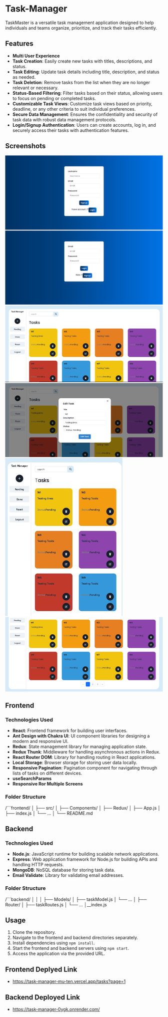 # Task-Manager

TaskMaster is a versatile task management application designed to help individuals and teams organize, prioritize, and track their tasks efficiently.

## Features

- **Multi User Experience**
- **Task Creation**: Easily create new tasks with titles, descriptions, and status.
- **Task Editing**: Update task details including title, description, and status as needed.
- **Task Deletion**: Remove tasks from the list when they are no longer relevant or necessary.
- **Status-Based Filtering**: Filter tasks based on their status, allowing users to focus on pending or completed tasks.
- **Customizable Task Views**: Customize task views based on priority, deadline, or any other criteria to suit individual preferences.
- **Secure Data Management**: Ensures the confidentiality and security of task data with robust data management protocols.
- **Login/Signup Authentication**: Users can create accounts, log in, and securely access their tasks with authentication features.


## Screenshots
   
   <img src="./AssetsReadme/s1.JPG"/>
   <img src="./AssetsReadme/s2.JPG"/>
   <img src="./AssetsReadme/s3.JPG"/>
   <img src="./AssetsReadme/s4.JPG"/>
   <img src="./AssetsReadme/s5.JPG"/>
   <img src="./AssetsReadme/s6.JPG"/>

## Frontend

### Technologies Used

- **React**: Frontend framework for building user interfaces.
- **Ant Design with Chakra UI**: UI component libraries for designing a modern and responsive UI.
- **Redux**: State management library for managing application state.
- **Redux Thunk**: Middleware for handling asynchronous actions in Redux.
- **React Router DOM**: Library for handling routing in React applications.
- **Local Storage**: Browser storage for storing user data locally.
- **Responsive Pagination**: Pagination component for navigating through lists of tasks on different devices.
- **useSearchParams**
- **Responsive Ror Multiple Screens**
### Folder Structure

/```frontend/
│
├── src/
│ ├── Components/
│ ├── Redux/
│ ├── App.js
│ ├── index.js
│ └── ...
│
└── README.md




## Backend

### Technologies Used

- **Node.js**: JavaScript runtime for building scalable network applications.
- **Express**: Web application framework for Node.js for building APIs and handling HTTP requests.
- **MongoDB**: NoSQL database for storing task data.
- **Email Validate**: Library for validating email addresses.

### Folder Structure

/```backend/
│
│
│
├── Models/
│ ├── taskModel.js
│ └── ...
│
├── Router/
│ ├── taskRoutes.js
│ └── ...
│__index.js



## Usage

1. Clone the repository.
2. Navigate to the frontend and backend directories separately.
3. Install dependencies using `npm install`.
4. Start the frontend and backend servers using `npm start`.
5. Access the application via the provided URL.


## Frontend Deplyed Link

- https://task-manager-mu-ten.vercel.app/tasks?page=1

## Backend Deployed Link

- https://task-manager-0ygk.onrender.com/
